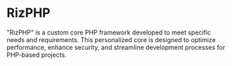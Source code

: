 # RizPHP
"RizPHP" is a custom core PHP framework developed to meet specific needs and requirements. This personalized core is designed to optimize performance, enhance security, and streamline development processes for PHP-based projects.
